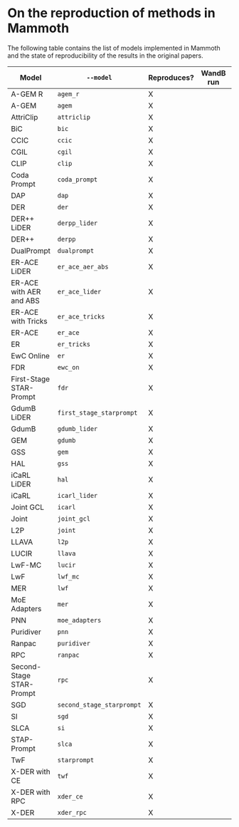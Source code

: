 # On the reproduction of methods in Mammoth

The following table contains the list of models implemented in Mammoth and the state of 
reproducibility of the results in the original papers. 

| Model                     | `--model`                | Reproduces? | WandB run | Notes |
| ------------------------- | ------------------------ | ----------- | --------- | ----- |
| A-GEM R                   | `agem_r`                 | X           |           |       |
| A-GEM                     | `agem`                   | X           |           |       |
| AttriClip                 | `attriclip`              | X           |           |       |
| BiC                       | `bic`                    | X           |           |       |
| CCIC                      | `ccic`                   | X           |           |       |
| CGIL                      | `cgil`                   | X           |           |       |
| CLIP                      | `clip`                   | X           |           |       |
| Coda Prompt               | `coda_prompt`            | X           |           |       |
| DAP                       | `dap`                    | X           |           |       |
| DER                       | `der`                    | X           |           |       |
| DER++ LiDER               | `derpp_lider`            | X           |           |       |
| DER++                     | `derpp`                  | X           |           |       |
| DualPrompt                | `dualprompt`             | X           |           |       |
| ER-ACE LiDER              | `er_ace_aer_abs`         | X           |           |       |
| ER-ACE with AER and ABS   | `er_ace_lider`           | X           |           |       |
| ER-ACE with Tricks        | `er_ace_tricks`          | X           |           |       |
| ER-ACE                    | `er_ace`                 | X           |           |       |
| ER                        | `er_tricks`              | X           |           |       |
| EwC Online                | `er`                     | X           |           |       |
| FDR                       | `ewc_on`                 | X           |           |       |
| First-Stage STAR-Prompt   | `fdr`                    | X           |           |       |
| GdumB LiDER               | `first_stage_starprompt` | X           |           |       |
| GdumB                     | `gdumb_lider`            | X           |           |       |
| GEM                       | `gdumb`                  | X           |           |       |
| GSS                       | `gem`                    | X           |           |       |
| HAL                       | `gss`                    | X           |           |       |
| iCaRL LiDER               | `hal`                    | X           |           |       |
| iCaRL                     | `icarl_lider`            | X           |           |       |
| Joint GCL                 | `icarl`                  | X           |           |       |
| Joint                     | `joint_gcl`              | X           |           |       |
| L2P                       | `joint`                  | X           |           |       |
| LLAVA                     | `l2p`                    | X           |           |       |
| LUCIR                     | `llava`                  | X           |           |       |
| LwF-MC                    | `lucir`                  | X           |           |       |
| LwF                       | `lwf_mc`                 | X           |           |       |
| MER                       | `lwf`                    | X           |           |       |
| MoE Adapters              | `mer`                    | X           |           |       |
| PNN                       | `moe_adapters`           | X           |           |       |
| Puridiver                 | `pnn`                    | X           |           |       |
| Ranpac                    | `puridiver`              | X           |           |       |
| RPC                       | `ranpac`                 | X           |           |       |
| Second-Stage STAR-Prompt  | `rpc`                    | X           |           |       |
| SGD                       | `second_stage_starprompt`| X           |           |       |
| SI                        | `sgd`                    | X           |           |       |
| SLCA                      | `si`                     | X           |           |       |
| STAP-Prompt               | `slca`                   | X           |           |       |
| TwF                       | `starprompt`             | X           |           |       |
| X-DER with CE             | `twf`                    | X           |           |       |
| X-DER with RPC            | `xder_ce`                | X           |           |       |
| X-DER                     | `xder_rpc`               | X           |           |       |